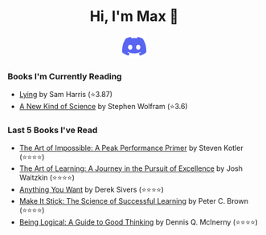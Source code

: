 <h1 align="center">Hi, I'm Max 👋</h1>

<p align="center">
  <a href="https://discordapp.com/channels/@me/USERID/694118037036466187">
    <img alt="Discord" title="Discord" height="48" width="48" src="assets/discordIcon.svg">
  </a>
</p>

### Books I'm Currently Reading

<!-- GOODREADS-LIST:START -->
- [Lying](https://www.goodreads.com/review/show/4286323816?utm_medium=api&utm_source=rss) by Sam Harris (⭐️3.87)
- [A New Kind of Science](https://www.goodreads.com/review/show/4668876684?utm_medium=api&utm_source=rss) by Stephen Wolfram (⭐️3.6)
<!-- GOODREADS-LIST:END -->
### Last 5 Books I've Read

<!-- GOODREADS-READ-LIST:START -->
- [The Art of Impossible: A Peak Performance Primer](https://www.goodreads.com/review/show/4771679903?utm_medium=api&utm_source=rss) by Steven Kotler (⭐⭐⭐⭐)
- [The Art of Learning: A Journey in the Pursuit of Excellence](https://www.goodreads.com/review/show/4764921055?utm_medium=api&utm_source=rss) by Josh Waitzkin (⭐⭐⭐⭐)
- [Anything You Want](https://www.goodreads.com/review/show/4764904461?utm_medium=api&utm_source=rss) by Derek Sivers (⭐⭐⭐⭐)
- [Make It Stick: The Science of Successful Learning](https://www.goodreads.com/review/show/4593765139?utm_medium=api&utm_source=rss) by Peter C. Brown (⭐⭐⭐⭐)
- [Being Logical: A Guide to Good Thinking](https://www.goodreads.com/review/show/4573558700?utm_medium=api&utm_source=rss) by Dennis Q. McInerny (⭐⭐⭐⭐)
<!-- GOODREADS-READ-LIST:END -->
